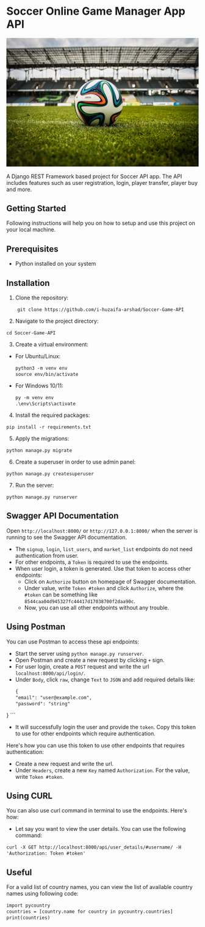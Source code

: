 # Soccer Online Game Manager App API
![Soccer](api/static/Soccer.jpg)

A Django REST Framework based project for Soccer API app. The API includes features such as user registration, login, player transfer, player buy and more.

## Getting Started

Following instructions will help you on how to setup and use this project on your local machine.

## Prerequisites

- Python installed on your system

## Installation

1. Clone the repository:
```
    git clone https://github.com/i-huzaifa-arshad/Soccer-Game-API
```

2. Navigate to the project directory:

```
cd Soccer-Game-API
```

3. Create a virtual environment:
- For Ubuntu/Linux:
  ```
  python3 -m venv env
  source env/bin/activate
  ```
- For Windows 10/11:
  ```
  py -m venv env
  .\env\Scripts\activate
  ```
4. Install the required packages:
```
pip install -r requirements.txt

```
5. Apply the migrations:

```
python manage.py migrate
```

6. Create a superuser in order to use admin panel:

```
python manage.py createsuperuser

```
7. Run the server:

```
python manage.py runserver
```

## Swagger API Documentation

Open `http://localhost:8000/` or `http://127.0.0.1:8000/` when the server is running to see the Swagger API documentation.

- The `signup`, `login`, `list_users`, and `market_list` endpoints do not need authentication from user.
- For other endpoints, a `Token` is required to use the endpoints.
- When user login, a token is generated. Use that token to access other endpoints:
    - Click on `Authorize` button on homepage of Swagger documentation.
    - Under value, write `Token #token` and click `Authorize`, where the `#token` can be something like `8544caa04d945327fc44417d17038700f2daa90c`.
    - Now, you can use all other endpoints without any trouble.

## Using Postman

You can use Postman to access these api endpoints:

- Start the server using `python manage.py runserver`.
- Open Postman and create a new request by clicking `+` sign.
- For user login, create a `POST` request and write the url `localhost:8000/api/login/`.
- Under `Body`, click `raw`, change `Text` to `JSON` and add required details like:
    ```
    {
  "email": "user@example.com",
  "password": "string"
}
    ```
- It will successfully login the user and provide the `token`. Copy this token to use for other endpoints which require authentication.

Here's how you can use this token to use other endpoints that requires authentication:

- Create a new request and write the url.
- Under `Headers`, create a new `Key` named `Authorization`. For the value, write `Token #token`.

## Using CURL

You can also use curl command in terminal to use the endpoints. Here's how:

- Let say you want to view the user details. You can use the following command:

```
curl -X GET http://localhost:8000/api/user_details/#username/ -H 'Authorization: Token #token'
```

## Useful

For a valid list of country names, you can view the list of available country names using following code:

```
import pycountry
countries = [country.name for country in pycountry.countries]
print(countries)
```
